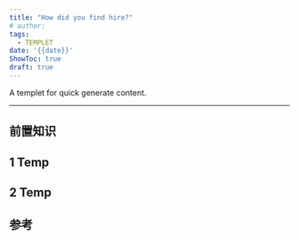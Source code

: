 ```yaml
---
title: "How did you find hire?"
# author: 
tags:
  - TEMPLET
date: '{{date}}'
ShowToc: true
draft: true
---
```


A templet for quick generate content.
<!--more-->
---

## 前置知识

## 1 Temp

## 2 Temp

## 参考